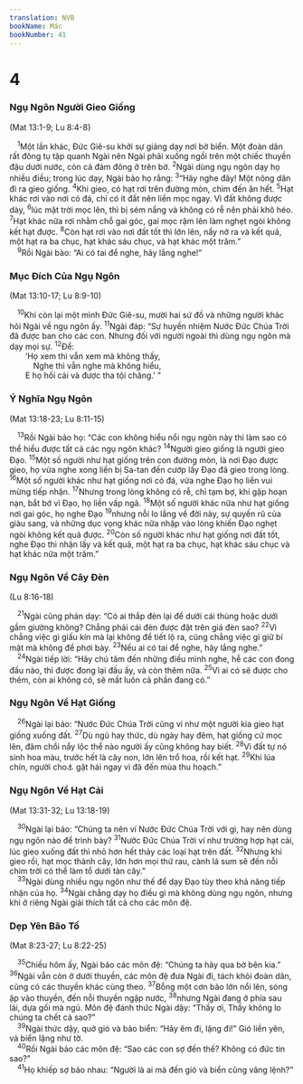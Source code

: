 ```yaml
---
translation: NVB
bookName: Mác 
bookNumber: 41
---
```


<div class="title"><h1>4</h1><h3>Ngụ Ngôn Người Gieo Giống </h3><p>(Mat 13:1-9; Lu 8:4-8) </p></div>
<span class="verse mac_4_1"> <sup>1</sup>Một lần khác, Đức Giê-su khởi sự giảng dạy nơi bờ biển. Một đoàn dân rất đông tụ tập quanh Ngài nên Ngài phải xuống ngồi trên một chiếc thuyền đậu dưới nước, còn cả đám đông ở trên bờ. </span>
<span class="verse mac_4_2"><sup>2</sup>Ngài dùng ngụ ngôn dạy họ nhiều điều; trong lúc dạy, Ngài bảo họ rằng: </span>
<span class="verse mac_4_3"><sup>3</sup>“Hãy nghe đây! Một nông dân đi ra gieo giống. </span>
<span class="verse mac_4_4"><sup>4</sup>Khi gieo, có hạt rơi trên đường mòn, chim đến ăn hết. </span>
<span class="verse mac_4_5"><sup>5</sup>Hạt khác rơi vào nơi có đá, chỉ có ít đất nên liền mọc ngay. Vì đất không được dày, </span>
<span class="verse mac_4_6"><sup>6</sup>lúc mặt trời mọc lên, thì bị sém nắng và không có rễ nên phải khô héo. </span>
<span class="verse mac_4_7"><sup>7</sup>Hạt khác nữa rơi nhằm chỗ gai góc, gai mọc rậm lên làm nghẹt ngòi không kết hạt được. </span>
<span class="verse mac_4_8"><sup>8</sup>Còn hạt rơi vào nơi đất tốt thì lớn lên, nẩy nở ra và kết quả, một hạt ra ba chục, hạt khác sáu chục, và hạt khác một trăm.” <br/></span>
<span class="verse mac_4_9"> <sup>9</sup>Rồi Ngài bảo: “Ai có tai để nghe, hãy lắng nghe!” <br/></span>
<div class="title"><h3>Mục Đích Của Ngụ Ngôn </h3><p>(Mat 13:10-17; Lu 8:9-10) </p></div>
<span class="verse mac_4_10"> <sup>10</sup>Khi còn lại một mình Đức Giê-su, mười hai sứ đồ và những người khác hỏi Ngài về ngụ ngôn ấy. </span>
<span class="verse mac_4_11"><sup>11</sup>Ngài đáp: “Sự huyền nhiệm Nước Đức Chúa Trời đã được ban cho các con. Nhưng đối với người ngoài thì dùng ngụ ngôn mà dạy mọi sự. </span>
<span class="verse mac_4_12"><sup>12</sup>Để: <br/>  ‘Họ xem thì vẫn xem mà không thấy, <br/>   Nghe thì vẫn nghe mà không hiểu, <br/>  E họ hối cải và được tha tội chăng.’ ” <br/></span>
<div class="title"><h3>Ý Nghĩa Ngụ Ngôn </h3><p>(Mat 13:18-23; Lu 8:11-15) </p></div>
<span class="verse mac_4_13"> <sup>13</sup>Rồi Ngài bảo họ: “Các con không hiểu nổi ngụ ngôn này thì làm sao có thể hiểu được tất cả các ngụ ngôn khác? </span>
<span class="verse mac_4_14"><sup>14</sup>Người gieo giống là người gieo Đạo. </span>
<span class="verse mac_4_15"><sup>15</sup>Một số người như hạt giống trên con đường mòn, là nơi Đạo được gieo, họ vừa nghe xong liền bị Sa-tan đến cướp lấy Đạo đã gieo trong lòng. </span>
<span class="verse mac_4_16"><sup>16</sup>Một số người khác như hạt giống nơi có đá, vừa nghe Đạo họ liền vui mừng tiếp nhận. </span>
<span class="verse mac_4_17"><sup>17</sup>Nhưng trong lòng không có rễ, chỉ tạm bợ, khi gặp hoạn nạn, bắt bớ vì Đạo, họ liền vấp ngã. </span>
<span class="verse mac_4_18"><sup>18</sup>Một số người khác nữa như hạt giống nơi gai góc, họ nghe Đạo </span>
<span class="verse mac_4_19"><sup>19</sup>nhưng nỗi lo lắng về đời này, sự quyến rũ của giàu sang, và những dục vọng khác nữa nhập vào lòng khiến Đạo nghẹt ngòi không kết quả được. </span>
<span class="verse mac_4_20"><sup>20</sup>Còn số người khác như hạt giống nơi đất tốt, nghe Đạo thì nhận lấy và kết quả, một hạt ra ba chục, hạt khác sáu chục và hạt khác nữa một trăm.” <br/></span>
<div class="title"><h3>Ngụ Ngôn Về Cây Đèn </h3><p>(Lu 8:16-18) </p></div>
<span class="verse mac_4_21"> <sup>21</sup>Ngài cũng phán dạy: “Có ai thắp đèn lại để dưới cái thùng hoặc dưới gầm giường không? Chẳng phải cái đèn được đặt trên giá đèn sao? </span>
<span class="verse mac_4_22"><sup>22</sup>Vì chẳng việc gì giấu kín mà lại không để tiết lộ ra, cũng chẳng việc gì giữ bí mật mà không để phơi bày. </span>
<span class="verse mac_4_23"><sup>23</sup>Nếu ai có tai để nghe, hãy lắng nghe.” <br/></span>
<span class="verse mac_4_24"> <sup>24</sup>Ngài tiếp lời: “Hãy chú tâm đến những điều mình nghe, hễ các con đong đấu nào, thì được đong lại đấu ấy, và còn thêm nữa. </span>
<span class="verse mac_4_25"><sup>25</sup>Vì ai có sẽ được cho thêm, còn ai không có, sẽ mất luôn cả phần đang có.” <br/></span>
<div class="title"><h3>Ngụ Ngôn Về Hạt Giống </h3></div>
<span class="verse mac_4_26"> <sup>26</sup>Ngài lại bảo: “Nước Đức Chúa Trời cũng ví như một người kia gieo hạt giống xuống đất. </span>
<span class="verse mac_4_27"><sup>27</sup>Dù ngủ hay thức, dù ngày hay đêm, hạt giống cứ mọc lên, đâm chồi nẩy lộc thể nào người ấy cũng không hay biết. </span>
<span class="verse mac_4_28"><sup>28</sup>Vì đất tự nó sinh hoa màu, trước hết là cây non, lớn lên trổ hoa, rồi kết hạt. </span>
<span class="verse mac_4_29"><sup>29</sup>Khi lúa chín, người cho<a data-toggle="tooltip" data-placement="bottom" title="Nt: đem liềm">⚓</a> gặt hái ngay vì đã đến mùa thu hoạch.” <br/></span>
<div class="title"><h3>Ngụ Ngôn Về Hạt Cải </h3><p>(Mat 13:31-32; Lu 13:18-19) </p></div>
<span class="verse mac_4_30"> <sup>30</sup>Ngài lại bảo: “Chúng ta nên ví Nước Đức Chúa Trời với gì, hay nên dùng ngụ ngôn nào để trình bày? </span>
<span class="verse mac_4_31"><sup>31</sup>Nước Đức Chúa Trời ví như trường hợp hạt cải, lúc gieo xuống đất thì nhỏ hơn hết thảy các loại hạt trên đất. </span>
<span class="verse mac_4_32"><sup>32</sup>Nhưng khi gieo rồi, hạt mọc thành cây, lớn hơn mọi thứ rau, cành lá sum sê đến nỗi chim trời có thể làm tổ dưới tàn cây.” <br/></span>
<span class="verse mac_4_33"> <sup>33</sup>Ngài dùng nhiều ngụ ngôn như thế để dạy Đạo tùy theo khả năng tiếp nhận của họ. </span>
<span class="verse mac_4_34"><sup>34</sup>Ngài chẳng dạy họ điều gì mà không dùng ngụ ngôn, nhưng khi ở riêng Ngài giải thích tất cả cho các môn đệ. <br/></span>
<div class="title"><h3>Dẹp Yên Bão Tố </h3><p>(Mat 8:23-27; Lu 8:22-25) </p></div>
<span class="verse mac_4_35"> <sup>35</sup>Chiều hôm ấy, Ngài bảo các môn đệ: “Chúng ta hãy qua bờ bên kia.” </span>
<span class="verse mac_4_36"><sup>36</sup>Ngài vẫn còn ở dưới thuyền, các môn đệ đưa Ngài đi, tách khỏi đoàn dân, cũng có các thuyền khác cùng theo. </span>
<span class="verse mac_4_37"><sup>37</sup>Bỗng một cơn bão lớn nổi lên, sóng ập vào thuyền, đến nỗi thuyền ngập nước, </span>
<span class="verse mac_4_38"><sup>38</sup>nhưng Ngài đang ở phía sau lái, dựa gối mà ngủ. Môn đệ đánh thức Ngài dậy: “Thầy ơi, Thầy không lo chúng ta chết cả sao?” <br/></span>
<span class="verse mac_4_39"> <sup>39</sup>Ngài thức dậy, quở gió và bảo biển: “Hãy êm đi, lặng đi!” Gió liền yên, và biển lặng như tờ. <br/></span>
<span class="verse mac_4_40"> <sup>40</sup>Rồi Ngài bảo các môn đệ: “Sao các con sợ đến thế? Không có đức tin sao?” <br/></span>
<span class="verse mac_4_41"> <sup>41</sup>Họ khiếp sợ bảo nhau: “Người là ai mà đến gió và biển cũng vâng lệnh?” <br/></span>
